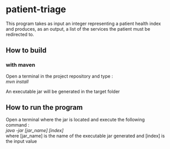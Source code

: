 # patient-triage

This program takes as input an integer representing a patient health index and produces, as an output, a list of the
services the patient must be redirected to.

## How to build
### with maven
Open a terminal in the project repository and type :<br>
*mvn install*

An executable jar will be generated in the target folder

## How to run the program
Open a terminal where the jar is located and execute the following command :<br>
*java -jar [jar_name] [index]*<br>
where [jar_name] is the name of the executable jar generated and [index] is the input value
